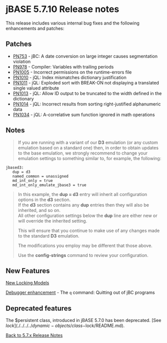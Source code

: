 # jBASE 5.7.10 Release notes

<PageHeader />

This release includes various internal bug fixes and the following enhancements and patches:

## Patches

- [PN753](./pn753/README.md) - jBC: A date conversion on large integer causes segmentation violation  
- [PN978](./pn978/README.md) - Compiler: Variables with trailing periods  
- [PN1005](./pn1005/README.md) - Incorrect permissions on the runtime-errors file  
- [PN1010](./pn1010/README.md) - jQL: Index mismatches dictionary justification  
- [PN1011](./pn1011/README.md) - jQL: Exploded sort with BREAK-ON not displaying a translated single valued attribute  
- [PN1013](./pn1013/README.md) - jQL: Allow ID output to be truncated to the width defined in the dictionary
- [PN1014](./pn1014/README.md) - jQL: Incorrect results from sorting right-justified alphanumeric data  
- [PN1034](./pn1034/README.md) - jQL: A-correlative sum function ignored in math operations  

## Notes

>If you are running with a variant of our **D3** emulation (or any custom emulation based on a standard one) then, in order to obtain updates to the base emulation, we strongly recommend to change your emulation settings to something similar to, for example, the following:

```
jbased3:
   dup = d3
   named_common = unassigned
   md_int_only = true
   md_int_only_emulate_jbase3 = true
```

>In this example, the **dup = d3** entry will inherit all configuration options in the **d3** section.  
>If the **d3** section contains any **dup** entries then they will also be inherited, and so on.  
>All other configuration settings below the **dup** line are either new or will override the inherited setting.  
>
>This will ensure that you continue to make use of any changes made to the standard **D3** emulation.  
>
>The modifications you employ may be different that those above.  
>
>Use the **config-strings** command to review your configuration.

## New Features

[New Locking Models](../../../../jbase/record-locking/locking-models/README.md)

[Debugger enhancement](../../../../jbase/debugger/jbc-debugger-commands/README.md) - The `q` command: Quitting out of jBC programs

## Deprecated features

The $persistent class, introduced in jBASE 5.7.0 has been deprecated. [See $lock](./../../../dynamic-objects/class-$lock/README.md).

[Back to 5.7.x Release Notes](./../README.md)
  
<PageFooter />
